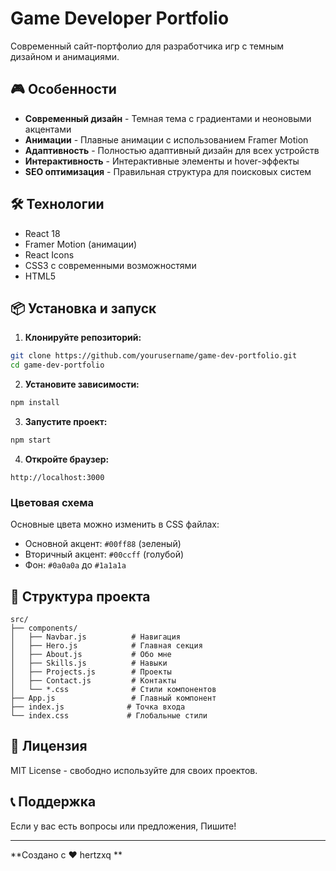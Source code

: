 # Game Developer Portfolio

Современный сайт-портфолио для разработчика игр с темным дизайном и анимациями.

## 🎮 Особенности

- **Современный дизайн** - Темная тема с градиентами и неоновыми акцентами
- **Анимации** - Плавные анимации с использованием Framer Motion
- **Адаптивность** - Полностью адаптивный дизайн для всех устройств
- **Интерактивность** - Интерактивные элементы и hover-эффекты
- **SEO оптимизация** - Правильная структура для поисковых систем

## 🛠️ Технологии

- React 18
- Framer Motion (анимации)
- React Icons
- CSS3 с современными возможностями
- HTML5

## 📦 Установка и запуск

1. **Клонируйте репозиторий:**
```bash
git clone https://github.com/yourusername/game-dev-portfolio.git
cd game-dev-portfolio
```

2. **Установите зависимости:**
```bash
npm install
```

3. **Запустите проект:**
```bash
npm start
```

4. **Откройте браузер:**
```
http://localhost:3000
```

### Цветовая схема

Основные цвета можно изменить в CSS файлах:
- Основной акцент: `#00ff88` (зеленый)
- Вторичный акцент: `#00ccff` (голубой)
- Фон: `#0a0a0a` до `#1a1a1a`

## 📱 Структура проекта

```
src/
├── components/
│   ├── Navbar.js          # Навигация
│   ├── Hero.js            # Главная секция
│   ├── About.js           # Обо мне
│   ├── Skills.js          # Навыки
│   ├── Projects.js        # Проекты
│   ├── Contact.js         # Контакты
│   └── *.css              # Стили компонентов
├── App.js                 # Главный компонент
├── index.js              # Точка входа
└── index.css             # Глобальные стили
```

## 📄 Лицензия

MIT License - свободно используйте для своих проектов.


## 📞 Поддержка

Если у вас есть вопросы или предложения, Пишите!

---

**Создано с ❤️ hertzxq ** 
